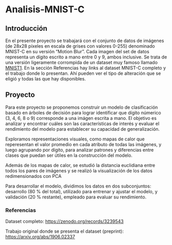 # Analisis-MNIST-C

## Introducción
En el presente proyecto se trabajará con el conjunto de datos de imágenes (de 28x28 píxeles en
escala de grises con valores 0-255) denominado MNIST-C en su versión “Motion Blur”. Cada imagen del
set de datos representa un dígito escrito a mano entre 0 y 9, ambos inclusive. Se trata de una versión
ligeramente corrompida de un dataset muy famoso llamado [MNIST1](https://en.wikipedia.org/wiki/MNIST_database). En la sección Referencias hay links al dataset MNIST-C completo y el trabajo donde lo presentan. Ahí pueden ver el tipo de alteración que se eligió y todas las que hay disponibles.

## Proyecto
Para este proyecto se proponemos construir un modelo de clasificación basado en
árboles de decisión para lograr identificar que dígito númerico (3, 4, 6, 8 o 9) corresponde
a una imágen escrita a mano. El objetivo es analizar y encontrar cuáles son las
características de interés y evaluar el rendimiento del modelo para establecer su capacidad
de generalización.

Exploramos representaciones visuales, como mapas de calor que reperesentan el valor
promedio en cada atributo de todas las imágenes, y luego agrupando por dígito, para
analizar patrones y diferencias entre clases que puedan ser útiles en la construcción del
modelo.

Además de los mapas de calor, se estudió la distancia euclidiana entre todos los pares de imágenes y se realizó la visualización de los datos redimensionados con PCA

Para desarrollar el modelo, dividimos los datos en dos subconjuntos: desarrollo
(80 % del total), utilizado para entrenar y ajustar el modelo, y validación (20 % restante),
empleado para evaluar su rendimiento.

### Referencias
Dataset completo: https://zenodo.org/records/3239543

Trabajo original donde se presenta el dataset (preprint): https://arxiv.org/abs/1906.02337
